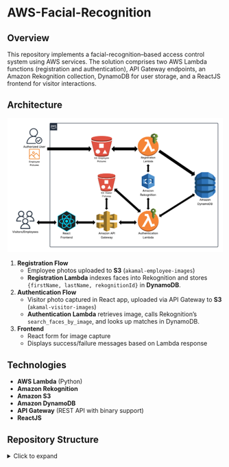 # AWS-Facial-Recognition




## Overview  
This repository implements a facial-recognition–based access control system using AWS services. The solution comprises two AWS Lambda functions (registration and authentication), API Gateway endpoints, an Amazon Rekognition collection, DynamoDB for user storage, and a ReactJS frontend for visitor interactions.

## Architecture  
![Architecture Diagram](docs/architecture-diagram.png)  

1. **Registration Flow**  
   - Employee photos uploaded to **S3** (`akamal-employee-images`)  
   - **Registration Lambda** indexes faces into Rekognition and stores `{firstName, lastName, rekognitionId}` in **DynamoDB**.  
2. **Authentication Flow**  
   - Visitor photo captured in React app, uploaded via API Gateway to **S3** (`akamal-visitor-images`)  
   - **Authentication Lambda** retrieves image, calls Rekognition’s `search_faces_by_image`, and looks up matches in DynamoDB.  
3. **Frontend**  
   - React form for image capture  
   - Displays success/failure messages based on Lambda response  

## Technologies  
- **AWS Lambda** (Python)  
- **Amazon Rekognition**  
- **Amazon S3**  
- **Amazon DynamoDB**  
- **API Gateway** (REST API with binary support)  
- **ReactJS** 

## Repository Structure  
<details>
<summary>Click to expand</summary>
